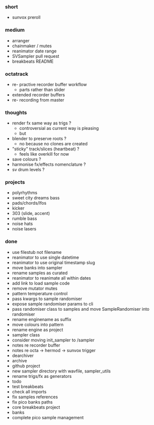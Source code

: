### short

- sunvox preroll

### medium

- arranger
- chainmaker / mutes
- reanimator date range
- SVSampler pull request
- breakbeats README

### octatrack

- re- practive recorder buffer workflow
  - parts rather than slider
- extended recorder buffers
- re- recording from master

### thoughts

- render fx same way as trigs ?
  - controversial as current way is pleasing
  - but 
- blender to preserve roots ?
  - no because no clones are created 
- "sticky" track/slices (heartbeat) ?
  - feels like overkill for now
- save colours ?
- harmonise fx/effects nomenclature ?
- sv drum levels ?

### projects

- polyrhythms
- sweet city dreams bass
- pads/chords/lfos
- kicker
- 303 (slide, accent)
- rumble bass
- noise hats
- noise lasers

### done

- use filestub not filename
- reanimator to use single datetime
- reanimator to use original timestamp slug
- move banks into sampler
- rename samples as curated
- reanimator to reanimate all within dates
- add link to load sample code
- remove mutator mutes
- pattern temperature control
- pass kwargs to sample randomiser
- expose sample randomiser params to cli
- pass randomiser class to samples and move SampleRandomiser into randomiser
- rename enginename as suffix
- move colours into pattern
- rename engine as project
- sampler class
- consider moving init_sampler to /sampler
- notes re recorder buffer
- notes re octa -> hermod -> sunvox trigger
- dearchiver
- archive
- github project
- new sampler directory with wavfile, sampler_utils
- rename trigs/fx as generators
- todo
- test breakbeats
- check all imports
- fix samples references
- fix pico banks paths
- core breakbeats project
- banks
- complete pico sample management
